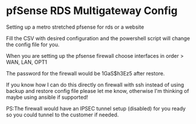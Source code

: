 # pfSense RDS Multigateway Config
Setting up a metro stretched pfsense for rds or a website

Fill the CSV with desired configuration and the powershell script will change the config file for you.

When you are setting up the pfsense firewall choose interfaces in order > WAN, LAN, OPT1

The password for the firewall would be 1GaS$h3Ez5 after restore.

If you know how I can do this directly on firewall with ssh instead of using backup and restore config file please let me know, otherwise I'm thinking of maybe using ansible if supported!

PS:The firewall would have an IPSEC tunnel setup (disabled) for you ready so you could tunnel to the customer if needed.
